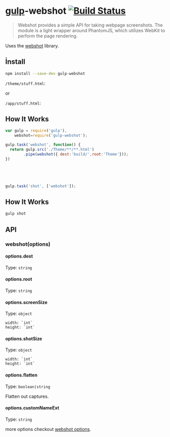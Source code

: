 # [gulp](https://github.com/gulpjs/gulp)-webshot  [![Build Status](https://img.shields.io/david/ayhankuru/gulp-webshot.svg?style=flat-square)](https://david-dm.org/ayhankuru/gulp-webshot)

>Webshot provides a simple API for taking webpage screenshots. The module is a light wrapper around PhantomJS, which utilizes WebKit to perform the page rendering.

Uses the [webshot](https://github.com/brenden/node-webshot) library.

## İnstall
```bash
npm install --save-dev gulp-webshot
```

`/theme/stuff.html`:

or 

`/app/stuff.html`:

## How It Works
```js
var gulp = require('gulp'),
    webshot=require('gulp-webshot');

gulp.task('webshot', function() {
  return gulp.src('./Theme/**/**.html')
        .pipe(webshot({ dest:'build/',root:'Theme'}));
})





gulp.task('shot', ['webshot']);

```

## How It Works
```bash
gulp shot
```


## API

### webshot(options)

#### options.dest

Type: `string`

#### options.root

Type: `string`


#### options.screenSize

Type: `object`

	width: `int`
    height: `int`


#### options.shotSize

Type: `object`

	width: `int`
    height: `int`


#### options.flatten

Type: `boolean|string`

Flatten out captures.


#### options.customNameExt

Type: `string`

more options checkout [webshot options](https://github.com/brenden/node-webshot#options).


